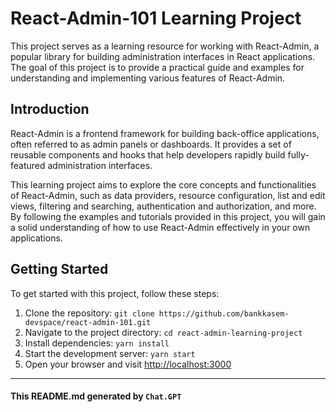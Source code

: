 # React-Admin-101 Learning Project

This project serves as a learning resource for working with React-Admin, a popular library for building administration interfaces in React applications. The goal of this project is to provide a practical guide and examples for understanding and implementing various features of React-Admin.


## Introduction
React-Admin is a frontend framework for building back-office applications, often referred to as admin panels or dashboards. It provides a set of reusable components and hooks that help developers rapidly build fully-featured administration interfaces.

This learning project aims to explore the core concepts and functionalities of React-Admin, such as data providers, resource configuration, list and edit views, filtering and searching, authentication and authorization, and more. By following the examples and tutorials provided in this project, you will gain a solid understanding of how to use React-Admin effectively in your own applications.

## Getting Started
To get started with this project, follow these steps:

1. Clone the repository: `git clone https://github.com/bankkasem-devspace/react-admin-101.git`
2. Navigate to the project directory: `cd react-admin-learning-project`
3. Install dependencies: `yarn install`
4. Start the development server: `yarn start`
5. Open your browser and visit [http://localhost:3000](http://localhost:3000)

---
#### This README.md generated by `Chat.GPT`
